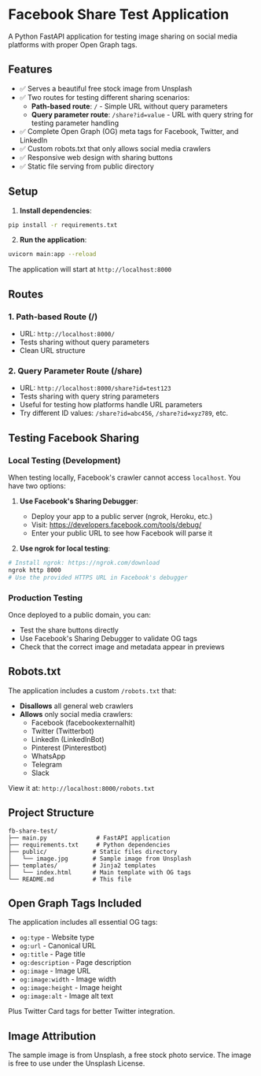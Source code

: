 # Facebook Share Test Application

A Python FastAPI application for testing image sharing on social media platforms with proper Open Graph tags.

## Features

- ✅ Serves a beautiful free stock image from Unsplash
- ✅ Two routes for testing different sharing scenarios:
  - **Path-based route**: `/` - Simple URL without query parameters
  - **Query parameter route**: `/share?id=value` - URL with query string for testing parameter handling
- ✅ Complete Open Graph (OG) meta tags for Facebook, Twitter, and LinkedIn
- ✅ Custom robots.txt that only allows social media crawlers
- ✅ Responsive web design with sharing buttons
- ✅ Static file serving from public directory

## Setup

1. **Install dependencies**:
```bash
pip install -r requirements.txt
```

2. **Run the application**:
```bash
uvicorn main:app --reload
```

The application will start at `http://localhost:8000`

## Routes

### 1. Path-based Route (/)
- URL: `http://localhost:8000/`
- Tests sharing without query parameters
- Clean URL structure

### 2. Query Parameter Route (/share)
- URL: `http://localhost:8000/share?id=test123`
- Tests sharing with query string parameters
- Useful for testing how platforms handle URL parameters
- Try different ID values: `/share?id=abc456`, `/share?id=xyz789`, etc.

## Testing Facebook Sharing

### Local Testing (Development)
When testing locally, Facebook's crawler cannot access `localhost`. You have two options:

1. **Use Facebook's Sharing Debugger**:
   - Deploy your app to a public server (ngrok, Heroku, etc.)
   - Visit: https://developers.facebook.com/tools/debug/
   - Enter your public URL to see how Facebook will parse it

2. **Use ngrok for local testing**:
```bash
# Install ngrok: https://ngrok.com/download
ngrok http 8000
# Use the provided HTTPS URL in Facebook's debugger
```

### Production Testing
Once deployed to a public domain, you can:
- Test the share buttons directly
- Use Facebook's Sharing Debugger to validate OG tags
- Check that the correct image and metadata appear in previews

## Robots.txt

The application includes a custom `/robots.txt` that:
- **Disallows** all general web crawlers
- **Allows** only social media crawlers:
  - Facebook (facebookexternalhit)
  - Twitter (Twitterbot)
  - LinkedIn (LinkedInBot)
  - Pinterest (Pinterestbot)
  - WhatsApp
  - Telegram
  - Slack

View it at: `http://localhost:8000/robots.txt`

## Project Structure

```
fb-share-test/
├── main.py              # FastAPI application
├── requirements.txt     # Python dependencies
├── public/             # Static files directory
│   └── image.jpg       # Sample image from Unsplash
├── templates/          # Jinja2 templates
│   └── index.html      # Main template with OG tags
└── README.md           # This file
```

## Open Graph Tags Included

The application includes all essential OG tags:
- `og:type` - Website type
- `og:url` - Canonical URL
- `og:title` - Page title
- `og:description` - Page description
- `og:image` - Image URL
- `og:image:width` - Image width
- `og:image:height` - Image height
- `og:image:alt` - Image alt text

Plus Twitter Card tags for better Twitter integration.

## Image Attribution

The sample image is from Unsplash, a free stock photo service. The image is free to use under the Unsplash License.
